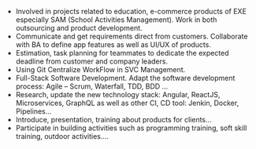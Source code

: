 - Involved in projects related to education, e-commerce products of EXE especially SAM (School Activities Management). Work in both outsourcing and product development.
- Communicate and get requirements direct from customers. Collaborate with BA to define app features as well as UI/UX of products.
- Estimation, task planning for teammates to dedicate the expected deadline from customer and company leaders.
- Using Git Centralize WorkFlow in SVC Management.
- Full-Stack Software Development. Adapt the software development process: Agile – Scrum, Waterfall, TDD, BDD …
- Research, update the new technology stack: Angular, ReactJS, Microservices, GraphQL as well as other CI, CD tool: Jenkin, Docker, Pipelines…
- Introduce, presentation, training about products for clients…
- Participate in building activities such as programming training, soft skill training, outdoor activities….